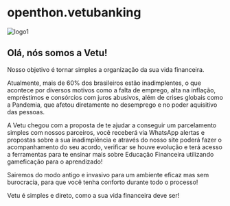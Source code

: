 # openthon.vetubanking

![logo1](https://user-images.githubusercontent.com/45333959/141660000-91591368-34df-4194-aa16-0fb2a315b631.png)


## Olá, nós somos a Vetu!

Nosso objetivo é tornar simples a organização da sua vida financeira.

Atualmente, mais de 60% dos brasileiros estão inadimplentes, o que acontece por diversos motivos como a falta de emprego, alta na inflação, empréstimos e consórcios com juros abusivos, além de crises globais como a Pandemia, que afetou diretamente no desemprego e no poder aquisitivo das pessoas.

A Vetu chegou com a proposta de te ajudar a conseguir um parcelamento simples com nossos parceiros, você receberá via WhatsApp alertas e propostas sobre a sua inadimplência e através do nosso site poderá fazer o acompanhamento do seu acordo, verificar se houve evolução e terá acesso a ferramentas para te ensinar mais sobre Educação Financeira utilizando gameficação para o aprendizado!

Sairemos do modo antigo e invasivo para um ambiente eficaz mas sem burocracia, para que você tenha conforto durante todo o processo!

Vetu é simples e direto, como a sua vida financeira deve ser!

